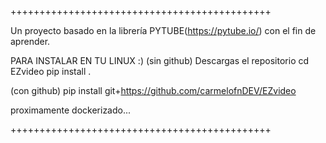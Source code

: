 +++++++++++++++++++++++++++++++++++++++++++++





Un proyecto basado en la librería PYTUBE(https://pytube.io/) con el fin de aprender.

PARA INSTALAR EN TU LINUX :)
(sin github)
Descargas el repositorio
cd EZvideo
pip install .

(con github)
pip install git+https://github.com/carmelofnDEV/EZvideo


proximamente dockerizado...




+++++++++++++++++++++++++++++++++++++++++++++

